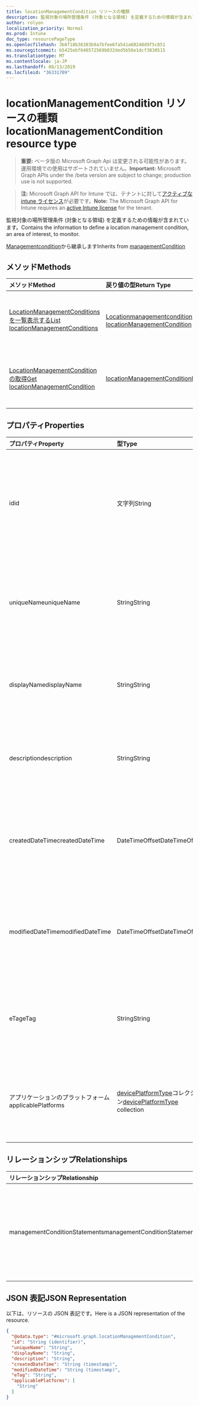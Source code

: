 ```yaml
---
title: locationManagementCondition リソースの種類
description: 監視対象の場所管理条件 (対象となる領域) を定義するための情報が含まれています。
author: rolyon
localization_priority: Normal
ms.prod: Intune
doc_type: resourcePageType
ms.openlocfilehash: 3b8f18b36383b9a7bfee6fa541a60248d9f5c851
ms.sourcegitcommit: b5425ebf648572569b032ded5b56e1dcf3830515
ms.translationtype: MT
ms.contentlocale: ja-JP
ms.lasthandoff: 08/13/2019
ms.locfileid: "36331709"
---
```

# <a name="locationmanagementcondition-resource-type"></a><span data-ttu-id="32981-103">locationManagementCondition リソースの種類</span><span class="sxs-lookup"><span data-stu-id="32981-103">locationManagementCondition resource type</span></span>

> <span data-ttu-id="32981-104">**重要:** ベータ版の Microsoft Graph Api は変更される可能性があります。運用環境での使用はサポートされていません。</span><span class="sxs-lookup"><span data-stu-id="32981-104">**Important:** Microsoft Graph APIs under the /beta version are subject to change; production use is not supported.</span></span>

> <span data-ttu-id="32981-105">**注:** Microsoft Graph API for Intune では、テナントに対して[アクティブな intune ライセンス](https://go.microsoft.com/fwlink/?linkid=839381)が必要です。</span><span class="sxs-lookup"><span data-stu-id="32981-105">**Note:** The Microsoft Graph API for Intune requires an [active Intune license](https://go.microsoft.com/fwlink/?linkid=839381) for the tenant.</span></span>

<span data-ttu-id="32981-106">監視対象の場所管理条件 (対象となる領域) を定義するための情報が含まれています。</span><span class="sxs-lookup"><span data-stu-id="32981-106">Contains the information to define a location management condition, an area of interest, to monitor.</span></span>


<span data-ttu-id="32981-107">[Managementcondition](../resources/intune-fencing-managementcondition.md)から継承します</span><span class="sxs-lookup"><span data-stu-id="32981-107">Inherits from [managementCondition](../resources/intune-fencing-managementcondition.md)</span></span>

## <a name="methods"></a><span data-ttu-id="32981-108">メソッド</span><span class="sxs-lookup"><span data-stu-id="32981-108">Methods</span></span>
|<span data-ttu-id="32981-109">メソッド</span><span class="sxs-lookup"><span data-stu-id="32981-109">Method</span></span>|<span data-ttu-id="32981-110">戻り値の型</span><span class="sxs-lookup"><span data-stu-id="32981-110">Return Type</span></span>|<span data-ttu-id="32981-111">説明</span><span class="sxs-lookup"><span data-stu-id="32981-111">Description</span></span>|
|:---|:---|:---|
|[<span data-ttu-id="32981-112">LocationManagementConditions を一覧表示する</span><span class="sxs-lookup"><span data-stu-id="32981-112">List locationManagementConditions</span></span>](../api/intune-fencing-locationmanagementcondition-list.md)|<span data-ttu-id="32981-113">[Locationmanagementcondition](../resources/intune-fencing-locationmanagementcondition.md)コレクション</span><span class="sxs-lookup"><span data-stu-id="32981-113">[locationManagementCondition](../resources/intune-fencing-locationmanagementcondition.md) collection</span></span>|<span data-ttu-id="32981-114">[Locationmanagementcondition](../resources/intune-fencing-locationmanagementcondition.md)オブジェクトのプロパティとリレーションシップをリストします。</span><span class="sxs-lookup"><span data-stu-id="32981-114">List properties and relationships of the [locationManagementCondition](../resources/intune-fencing-locationmanagementcondition.md) objects.</span></span>|
|[<span data-ttu-id="32981-115">LocationManagementCondition の取得</span><span class="sxs-lookup"><span data-stu-id="32981-115">Get locationManagementCondition</span></span>](../api/intune-fencing-locationmanagementcondition-get.md)|[<span data-ttu-id="32981-116">locationManagementCondition</span><span class="sxs-lookup"><span data-stu-id="32981-116">locationManagementCondition</span></span>](../resources/intune-fencing-locationmanagementcondition.md)|<span data-ttu-id="32981-117">[Locationmanagementcondition](../resources/intune-fencing-locationmanagementcondition.md)オブジェクトのプロパティとリレーションシップを読み取ります。</span><span class="sxs-lookup"><span data-stu-id="32981-117">Read properties and relationships of the [locationManagementCondition](../resources/intune-fencing-locationmanagementcondition.md) object.</span></span>|

## <a name="properties"></a><span data-ttu-id="32981-118">プロパティ</span><span class="sxs-lookup"><span data-stu-id="32981-118">Properties</span></span>
|<span data-ttu-id="32981-119">プロパティ</span><span class="sxs-lookup"><span data-stu-id="32981-119">Property</span></span>|<span data-ttu-id="32981-120">型</span><span class="sxs-lookup"><span data-stu-id="32981-120">Type</span></span>|<span data-ttu-id="32981-121">説明</span><span class="sxs-lookup"><span data-stu-id="32981-121">Description</span></span>|
|:---|:---|:---|
|<span data-ttu-id="32981-122">id</span><span class="sxs-lookup"><span data-stu-id="32981-122">id</span></span>|<span data-ttu-id="32981-123">文字列</span><span class="sxs-lookup"><span data-stu-id="32981-123">String</span></span>|<span data-ttu-id="32981-124">管理条件の一意識別子。</span><span class="sxs-lookup"><span data-stu-id="32981-124">Unique identifier for the management condition.</span></span> <span data-ttu-id="32981-125">作成時に割り当てられたシステム生成値。</span><span class="sxs-lookup"><span data-stu-id="32981-125">System generated value assigned when created.</span></span> <span data-ttu-id="32981-126">[Managementcondition](../resources/intune-fencing-managementcondition.md)から継承します</span><span class="sxs-lookup"><span data-stu-id="32981-126">Inherited from [managementCondition](../resources/intune-fencing-managementcondition.md)</span></span>|
|<span data-ttu-id="32981-127">uniqueName</span><span class="sxs-lookup"><span data-stu-id="32981-127">uniqueName</span></span>|<span data-ttu-id="32981-128">String</span><span class="sxs-lookup"><span data-stu-id="32981-128">String</span></span>|<span data-ttu-id="32981-129">管理条件の一意の名前。</span><span class="sxs-lookup"><span data-stu-id="32981-129">Unique name for the management condition.</span></span> <span data-ttu-id="32981-130">管理条件式で使用されます。</span><span class="sxs-lookup"><span data-stu-id="32981-130">Used in management condition expressions.</span></span> <span data-ttu-id="32981-131">[Managementcondition](../resources/intune-fencing-managementcondition.md)から継承します</span><span class="sxs-lookup"><span data-stu-id="32981-131">Inherited from [managementCondition](../resources/intune-fencing-managementcondition.md)</span></span>|
|<span data-ttu-id="32981-132">displayName</span><span class="sxs-lookup"><span data-stu-id="32981-132">displayName</span></span>|<span data-ttu-id="32981-133">String</span><span class="sxs-lookup"><span data-stu-id="32981-133">String</span></span>|<span data-ttu-id="32981-134">管理条件の管理者定義の名前。</span><span class="sxs-lookup"><span data-stu-id="32981-134">The admin defined name of the management condition.</span></span> <span data-ttu-id="32981-135">[Managementcondition](../resources/intune-fencing-managementcondition.md)から継承します</span><span class="sxs-lookup"><span data-stu-id="32981-135">Inherited from [managementCondition](../resources/intune-fencing-managementcondition.md)</span></span>|
|<span data-ttu-id="32981-136">description</span><span class="sxs-lookup"><span data-stu-id="32981-136">description</span></span>|<span data-ttu-id="32981-137">String</span><span class="sxs-lookup"><span data-stu-id="32981-137">String</span></span>|<span data-ttu-id="32981-138">管理条件の管理者定義の説明。</span><span class="sxs-lookup"><span data-stu-id="32981-138">The admin defined description of the management condition.</span></span> <span data-ttu-id="32981-139">[Managementcondition](../resources/intune-fencing-managementcondition.md)から継承します</span><span class="sxs-lookup"><span data-stu-id="32981-139">Inherited from [managementCondition](../resources/intune-fencing-managementcondition.md)</span></span>|
|<span data-ttu-id="32981-140">createdDateTime</span><span class="sxs-lookup"><span data-stu-id="32981-140">createdDateTime</span></span>|<span data-ttu-id="32981-141">DateTimeOffset</span><span class="sxs-lookup"><span data-stu-id="32981-141">DateTimeOffset</span></span>|<span data-ttu-id="32981-142">管理条件が作成された時刻。</span><span class="sxs-lookup"><span data-stu-id="32981-142">The time the management condition was created.</span></span> <span data-ttu-id="32981-143">サービス側を生成しました。</span><span class="sxs-lookup"><span data-stu-id="32981-143">Generated service side.</span></span> <span data-ttu-id="32981-144">[Managementcondition](../resources/intune-fencing-managementcondition.md)から継承します</span><span class="sxs-lookup"><span data-stu-id="32981-144">Inherited from [managementCondition](../resources/intune-fencing-managementcondition.md)</span></span>|
|<span data-ttu-id="32981-145">modifiedDateTime</span><span class="sxs-lookup"><span data-stu-id="32981-145">modifiedDateTime</span></span>|<span data-ttu-id="32981-146">DateTimeOffset</span><span class="sxs-lookup"><span data-stu-id="32981-146">DateTimeOffset</span></span>|<span data-ttu-id="32981-147">管理条件が最後に変更された時刻。</span><span class="sxs-lookup"><span data-stu-id="32981-147">The time the management condition was last modified.</span></span> <span data-ttu-id="32981-148">サービス側を更新しました。</span><span class="sxs-lookup"><span data-stu-id="32981-148">Updated service side.</span></span> <span data-ttu-id="32981-149">[Managementcondition](../resources/intune-fencing-managementcondition.md)から継承します</span><span class="sxs-lookup"><span data-stu-id="32981-149">Inherited from [managementCondition](../resources/intune-fencing-managementcondition.md)</span></span>|
|<span data-ttu-id="32981-150">eTag</span><span class="sxs-lookup"><span data-stu-id="32981-150">eTag</span></span>|<span data-ttu-id="32981-151">String</span><span class="sxs-lookup"><span data-stu-id="32981-151">String</span></span>|<span data-ttu-id="32981-152">管理条件の ETag。</span><span class="sxs-lookup"><span data-stu-id="32981-152">ETag of the management condition.</span></span> <span data-ttu-id="32981-153">サービス側を更新しました。</span><span class="sxs-lookup"><span data-stu-id="32981-153">Updated service side.</span></span> <span data-ttu-id="32981-154">[Managementcondition](../resources/intune-fencing-managementcondition.md)から継承します</span><span class="sxs-lookup"><span data-stu-id="32981-154">Inherited from [managementCondition](../resources/intune-fencing-managementcondition.md)</span></span>|
|<span data-ttu-id="32981-155">アプリケーションのプラットフォーム</span><span class="sxs-lookup"><span data-stu-id="32981-155">applicablePlatforms</span></span>|<span data-ttu-id="32981-156">[devicePlatformType](../resources/intune-shared-deviceplatformtype.md)コレクション</span><span class="sxs-lookup"><span data-stu-id="32981-156">[devicePlatformType](../resources/intune-shared-deviceplatformtype.md) collection</span></span>|<span data-ttu-id="32981-157">この管理条件の適用可能なプラットフォーム。</span><span class="sxs-lookup"><span data-stu-id="32981-157">The applicable platforms for this management condition.</span></span> <span data-ttu-id="32981-158">[Managementcondition](../resources/intune-fencing-managementcondition.md)から継承します</span><span class="sxs-lookup"><span data-stu-id="32981-158">Inherited from [managementCondition](../resources/intune-fencing-managementcondition.md)</span></span>|

## <a name="relationships"></a><span data-ttu-id="32981-159">リレーションシップ</span><span class="sxs-lookup"><span data-stu-id="32981-159">Relationships</span></span>
|<span data-ttu-id="32981-160">リレーションシップ</span><span class="sxs-lookup"><span data-stu-id="32981-160">Relationship</span></span>|<span data-ttu-id="32981-161">型</span><span class="sxs-lookup"><span data-stu-id="32981-161">Type</span></span>|<span data-ttu-id="32981-162">説明</span><span class="sxs-lookup"><span data-stu-id="32981-162">Description</span></span>|
|:---|:---|:---|
|<span data-ttu-id="32981-163">managementConditionStatements</span><span class="sxs-lookup"><span data-stu-id="32981-163">managementConditionStatements</span></span>|<span data-ttu-id="32981-164">[Managementconditionstatement](../resources/intune-fencing-managementconditionstatement.md)コレクション</span><span class="sxs-lookup"><span data-stu-id="32981-164">[managementConditionStatement](../resources/intune-fencing-managementconditionstatement.md) collection</span></span>|<span data-ttu-id="32981-165">管理条件に関連付けられている管理条件ステートメント。</span><span class="sxs-lookup"><span data-stu-id="32981-165">The management condition statements associated to the management condition.</span></span> <span data-ttu-id="32981-166">[Managementcondition](../resources/intune-fencing-managementcondition.md)から継承します</span><span class="sxs-lookup"><span data-stu-id="32981-166">Inherited from [managementCondition](../resources/intune-fencing-managementcondition.md)</span></span>|

## <a name="json-representation"></a><span data-ttu-id="32981-167">JSON 表記</span><span class="sxs-lookup"><span data-stu-id="32981-167">JSON Representation</span></span>
<span data-ttu-id="32981-168">以下は、リソースの JSON 表記です。</span><span class="sxs-lookup"><span data-stu-id="32981-168">Here is a JSON representation of the resource.</span></span>
<!-- {
  "blockType": "resource",
  "keyProperty": "id",
  "@odata.type": "microsoft.graph.locationManagementCondition"
}
-->
``` json
{
  "@odata.type": "#microsoft.graph.locationManagementCondition",
  "id": "String (identifier)",
  "uniqueName": "String",
  "displayName": "String",
  "description": "String",
  "createdDateTime": "String (timestamp)",
  "modifiedDateTime": "String (timestamp)",
  "eTag": "String",
  "applicablePlatforms": [
    "String"
  ]
}
```



